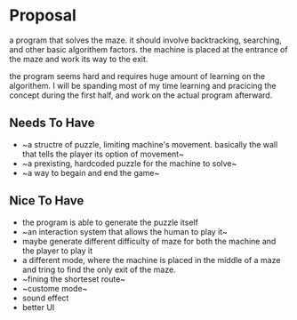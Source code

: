 # Proposal 
a program that solves the maze. it should involve backtracking,
searching, and other basic algorithem factors. the machine is 
placed at the entrance of the maze and work its way to the exit.

the program seems hard and requires huge amount of learning on the 
algorithem. I will be spanding most of my time learning and 
pracicing the concept during the first half, and work on the actual
program afterward.

## Needs To Have
- ~a structre of puzzle, limiting machine's movement. basically
    the wall that tells the player its option of movement~
- ~a prexisting, hardcoded puzzle for the machine to solve~
- ~a way to begain and end the game~

## Nice To Have
- the program is able to generate the puzzle itself
- ~an interaction system that allows the human to play it~
- maybe generate different difficulty of maze for both the machine 
    and the player to play it
- a different mode, where the machine is placed in the middle 
    of a maze and tring to find the only exit of the maze.
- ~fining the shorteset route~
- ~custome mode~
- sound effect
- better UI
